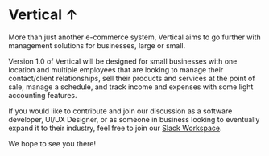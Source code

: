 # Vertical ↑

More than just another e-commerce system, Vertical aims to go further with management solutions for businesses, large or small.   

Version 1.0 of Vertical will be designed for small businesses with one location and multiple employees that are looking to manage their contact/client relationships, sell their products and services at the point of sale, manage a schedule, and track income and expenses with some light accounting features.

If you would like to contribute and join our discussion as a software developer, UI/UX Designer, or as someone in business looking to eventually expand it to their industry, feel free to join our [Slack Workspace](https://join.slack.com/t/verticalcrew/shared_invite/enQtOTM0Nzc4NzQwNzY4LTJlNzUyOThiMTZlNzIyYTBhOWI0Zjc2NzliZGY0N2FmMDRhYmYxZTQwN2ZhYjYwYjQ1MmI1MjMwNDA0Nzc1ODA).

We hope to see you there!
